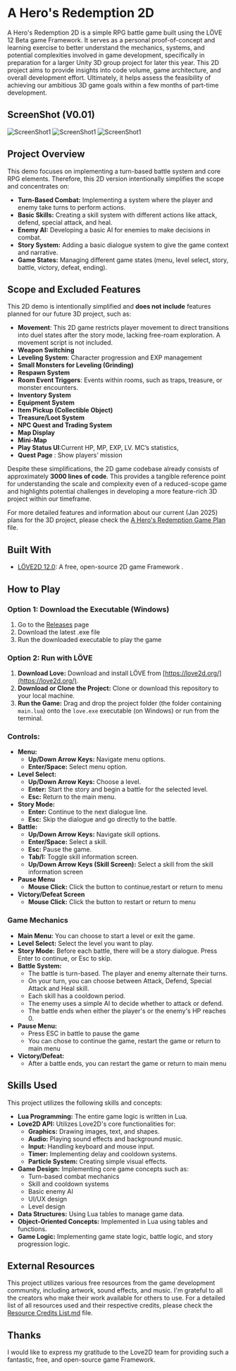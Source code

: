 # A Hero's Redemption 2D

A Hero's Redemption 2D is a simple RPG battle game built using the LÖVE 12 Beta game Framework.
It serves as a personal proof-of-concept and learning exercise to better understand the mechanics, systems, and potential complexities involved in game development, specifically in preparation for a larger Unity 3D group project for later this year. This 2D project aims to provide insights into code volume, game architecture, and overall development effort. Ultimately, it helps assess the feasibility of achieving our ambitious 3D game goals within a few months of part-time development.

## ScreenShot (V0.01)
![ScreenShot1](https://github.com/dundd2/A-Heros-Redemption-2D/blob/main/assets/Screenshot/SC(1).gif)
![ScreenShot1](https://github.com/dundd2/A-Heros-Redemption-2D/blob/main/assets/Screenshot/SC(2).png)
![ScreenShot1](https://github.com/dundd2/A-Heros-Redemption-2D/blob/main/assets/Screenshot/SC(3).png)

## Project Overview

This demo focuses on implementing a turn-based battle system and core RPG elements. Therefore, this 2D version intentionally simplifies the scope and concentrates on:

*   **Turn-Based Combat:** Implementing a system where the player and enemy take turns to perform actions.
*   **Basic Skills:** Creating a skill system with different actions like attack, defend, special attack, and heal.
*   **Enemy AI:** Developing a basic AI for enemies to make decisions in combat.
*   **Story System:** Adding a basic dialogue system to give the game context and narrative.
*   **Game States:** Managing different game states (menu, level select, story, battle, victory, defeat, ending).

## Scope and Excluded Features

This 2D demo is intentionally simplified and **does not include** features planned for our future 3D project, such as:

- **Movement**: This 2D game restricts player movement to direct transitions into duel states after the story mode, lacking free-roam exploration. A movement script is not included.  
- **Weapon Switching**  
- **Leveling System**: Character progression and EXP management  
- **Small Monsters for Leveling (Grinding)**  
- **Respawn System**  
- **Room Event Triggers**: Events within rooms, such as traps, treasure, or monster encounters.  
- **Inventory System**  
- **Equipment System**  
- **Item Pickup (Collectible Object)**  
- **Treasure/Loot System**  
- **NPC Quest and Trading System**  
- **Map Display**  
- **Mini-Map**  
- **Play Status UI**:Current HP, MP, EXP, LV.  MC’s statistics, 
- **Quest Page** : Show players’ mission

Despite these simplifications, the 2D game codebase already consists of approximately **3000 lines of code**. This provides a tangible reference point for understanding the scale and complexity even of a reduced-scope game and highlights potential challenges in developing a more feature-rich 3D project within our timeframe.

For more detailed features and information about our current (Jan 2025) plans for the 3D project, please check the [A Hero's Redemption Game Plan](A%20Hero's%20Redemption%20Game%20Plan.pdf)
 file.

## Built With

*   [LÖVE2D 12.0](https://love2d.org/): A free, open-source 2D game Framework .

## How to Play

### Option 1: Download the Executable (Windows)
1. Go to the [Releases](https://github.com/dundd2/A-Heros-Redemption-2D/releases) page
2. Download the latest .exe file
3. Run the downloaded executable to play the game

### Option 2: Run with LÖVE
1.  **Download Love:** Download and install LÖVE from [https://love2d.org/](https://love2d.org/).
2.  **Download or Clone the Project:** Clone or download this repository to your local machine.
3.  **Run the Game:** Drag and drop the project folder (the folder containing `main.lua`) onto the `love.exe` executable (on Windows) or run from the terminal.

### Controls:

*   **Menu:**
    *   **Up/Down Arrow Keys:** Navigate menu options.
    *   **Enter/Space:** Select menu option.
*   **Level Select:**
    *   **Up/Down Arrow Keys:** Choose a level.
    *   **Enter:** Start the story and begin a battle for the selected level.
    *   **Esc:** Return to the main menu.
*   **Story Mode:**
    *   **Enter:** Continue to the next dialogue line.
    *   **Esc:** Skip the dialogue and go directly to the battle.
*   **Battle:**
    *   **Up/Down Arrow Keys:** Navigate skill options.
    *   **Enter/Space:** Select a skill.
    *   **Esc:** Pause the game.
    *   **Tab/I:** Toggle skill information screen.
    *   **Up/Down Arrow Keys (Skill Screen):** Select a skill from the skill information screen
*   **Pause Menu**
     *   **Mouse Click:** Click the button to continue,restart or return to menu
*   **Victory/Defeat Screen**
    *   **Mouse Click:** Click the button to restart or return to menu

### Game Mechanics

*   **Main Menu:** You can choose to start a level or exit the game.
*   **Level Select:** Select the level you want to play.
*   **Story Mode:** Before each battle, there will be a story dialogue. Press Enter to continue, or Esc to skip.
*   **Battle System:**
    *   The battle is turn-based. The player and enemy alternate their turns.
    *   On your turn, you can choose between Attack, Defend, Special Attack and Heal skill.
    *  Each skill has a cooldown period.
    *   The enemy uses a simple AI to decide whether to attack or defend.
    *   The battle ends when either the player's or the enemy's HP reaches 0.
*  **Pause Menu:**
    *   Press ESC in battle to pause the game
    *   You can chose to continue the game, restart the game or return to main menu
* **Victory/Defeat:**
    * After a battle ends, you can restart the game or return to main menu

## Skills Used

This project utilizes the following skills and concepts:

*   **Lua Programming:** The entire game logic is written in Lua.
*   **Love2D API:** Utilizes Love2D's core functionalities for:
    *   **Graphics:** Drawing images, text, and shapes.
    *   **Audio:** Playing sound effects and background music.
    *   **Input:** Handling keyboard and mouse input.
    *   **Timer:** Implementing delay and cooldown systems.
    *   **Particle System:** Creating simple visual effects.
*   **Game Design:** Implementing core game concepts such as:
    *   Turn-based combat mechanics
    *   Skill and cooldown systems
    *   Basic enemy AI
    *   UI/UX design
    *   Level design
*   **Data Structures:** Using Lua tables to manage game data.
*   **Object-Oriented Concepts:** Implemented in Lua using tables and functions.
*   **Game Logic:** Implementing game state logic, battle logic, and story progression logic.

## External Resources

This project utilizes various free resources from the game development community, including artwork, sound effects, and music. I'm grateful to all the creators who make their work available for others to use. For a detailed list of all resources used and their respective credits, please check the [Resource Credits List.md](Resource%20Credits%20List.md) file.

## Thanks

I would like to express my gratitude to the Love2D team for providing such a fantastic, free, and open-source game Framework.
